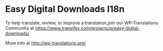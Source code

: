 #  Easy Digital Downloads I18n #

  To help translate, review, or improve a translation,join our WP-Translations Community at
  https://www.transifex.com/projects/p/easy-digital-downloads/

  More info at http://wp-translations.org/


